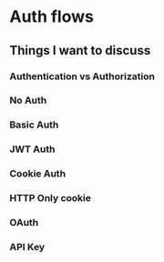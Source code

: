 # Auth flows

## Things I want to discuss

### Authentication vs Authorization

### No Auth

### Basic Auth

### JWT Auth

### Cookie Auth

### HTTP Only cookie

### OAuth

### API Key
